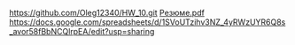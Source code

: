 https://github.com/Oleg12340/HW_10.git
[Резюме.pdf](https://github.com/user-attachments/files/17396301/default.pdf)
https://docs.google.com/spreadsheets/d/1SVoUTzihv3NZ_4yRWzUYR6Q8s_avor58fBbNCQlrpEA/edit?usp=sharing
